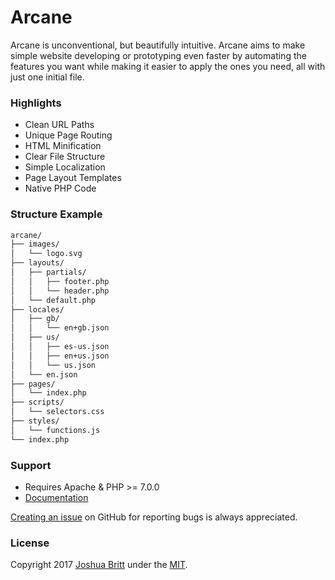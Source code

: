# Arcane

Arcane is unconventional, but beautifully intuitive. Arcane aims to make simple website developing or prototyping even faster by automating the features you want while making it easier to apply the ones you need, all with just one initial file.

### Highlights

- Clean URL Paths
- Unique Page Routing
- HTML Minification
- Clear File Structure
- Simple Localization
- Page Layout Templates
- Native PHP Code

### Structure Example

``` txt
arcane/
├── images/
│   └── logo.svg
├── layouts/
│   ├── partials/
│   │   ├── footer.php
│   │   └── header.php
│   └── default.php
├── locales/
│   ├── gb/
│   │   └── en+gb.json
│   ├── us/
│   │   ├── es-us.json
│   │   ├── en+us.json
│   │   └── us.json
│   └── en.json
├── pages/
│   └── index.php
├── scripts/
│   └── selectors.css
├── styles/
│   └── functions.js
└── index.php
```

### Support

- Requires Apache & PHP >= 7.0.0
- [Documentation](MANUAL.md)

[Creating an issue](https://github.com/capachow/arcane/issues/) on GitHub for reporting bugs is always appreciated.

### License

Copyright 2017 [Joshua Britt](https://github.com/capachow/) under the [MIT](LICENSE.md).